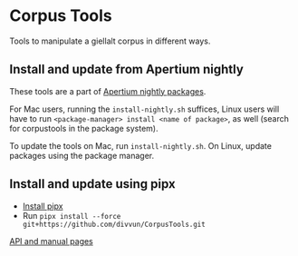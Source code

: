 # Corpus Tools

Tools to manipulate a giellalt corpus in different ways.

## Install and update from Apertium nightly

These tools are a part of
[Apertium nightly packages](https://wiki.apertium.org/wiki/Installation/Developers).

For Mac users, running the `install-nightly.sh` suffices, Linux users will have
to run `<package-manager> install <name of package>`, as well (search for corpustools in
the package system).

To update the tools on Mac, run `install-nightly.sh`. On Linux, update packages
using the package manager.

## Install and update using pipx

- [Install pipx](https://pypa.github.io/pipx/installation/)
- Run `pipx install --force git+https://github.com/divvun/CorpusTools.git`

[API and manual pages](https://divvun.github.io/CorpusTools/)
